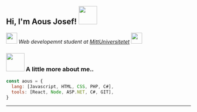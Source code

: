 


<h2> Hi, I'm Aous Josef! <img src="https://media4.giphy.com/media/du3J3cXyzhj75IOgvA/giphy.gif?cid=ecf05e47y8bm91l781ydnr6ok5209mj22ky6css7jjaglsvr&rid=giphy.gif" width="50"></h2>


 <p><img src="" width="30"> <em>Web developemnt student at <a href="http://www.miun.se">MittUniversitetet</a> <img src="https://media.giphy.com/media/fYSnHlufseco8Fh93Z/giphy.gif" width="30">
</em></p>




### <img src="https://media.giphy.com/media/WUlplcMpOCEmTGBtBW/giphy.gif" width="50">  A little more about me..

```javascript
const aous = {
  lang: [Javascript, HTML, CSS, PHP, C#],
  tools: [React, Node, ASP.NET, C#, GIT],
}
```



---
